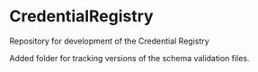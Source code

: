 # CredentialRegistry
Repository for development of the Credential Registry

Added folder for tracking versions of the schema validation files.
